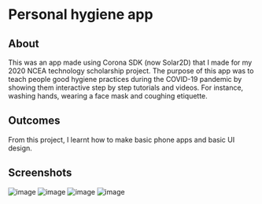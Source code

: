 # Personal hygiene app

## About 
This was an app made using Corona SDK (now Solar2D) that I made for my 2020 NCEA technology scholarship project. The purpose of this app was to teach people good hygiene practices during the COVID-19 pandemic by showing them interactive step by step tutorials and videos. For instance, washing hands, wearing a face mask and coughing etiquette.

## Outcomes
From this project, I learnt how to make basic phone apps and basic UI design.

## Screenshots
![image](https://user-images.githubusercontent.com/60588144/188053089-faeff3cb-b8ec-43e9-9fdb-8531466394e0.png)
![image](https://user-images.githubusercontent.com/60588144/188053117-ff0ee6be-ac77-46da-9934-effed926aeb7.png)
![image](https://user-images.githubusercontent.com/60588144/188053524-0a532013-d6af-4535-af2a-27c16c223d44.png)
![image](https://user-images.githubusercontent.com/60588144/188053547-19e9bd3d-aaca-418c-84a9-1531dd8ef78c.png)

